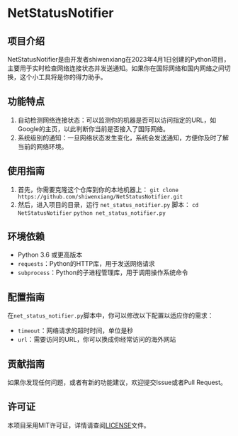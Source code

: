 # NetStatusNotifier

## 项目介绍
NetStatusNotifier是由开发者shiwenxiang在2023年4月1日创建的Python项目，主要用于实时检查网络连接状态并发送通知。如果你在国际网络和国内网络之间切换，这个小工具将是你的得力助手。

## 功能特点
1. 自动检测网络连接状态：可以监测你的机器是否可以访问指定的URL，如Google的主页，以此判断你当前是否接入了国际网络。
2. 系统级别的通知：一旦网络状态发生变化，系统会发送通知，方便你及时了解当前的网络环境。

## 使用指南
1. 首先，你需要克隆这个仓库到你的本地机器上： `git clone https://github.com/shiwenxiang/NetStatusNotifier.git`
2. 然后，进入项目的目录，运行 `net_status_notifier.py` 脚本： `cd NetStatusNotifier` `python net_status_notifier.py`

## 环境依赖
- Python 3.6 或更高版本
- `requests`：Python的HTTP库，用于发送网络请求
- `subprocess`：Python的子进程管理库，用于调用操作系统命令

## 配置指南
在`net_status_notifier.py`脚本中，你可以修改以下配置以适应你的需求：
- `timeout`：网络请求的超时时间，单位是秒
- `url`：需要访问的URL，你可以换成你经常访问的海外网站

## 贡献指南
如果你发现任何问题，或者有新的功能建议，欢迎提交Issue或者Pull Request。

## 许可证
本项目采用MIT许可证，详情请查阅[LICENSE](LICENSE)文件。
